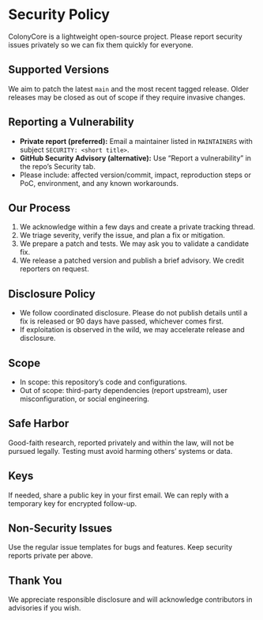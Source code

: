# Security Policy

ColonyCore is a lightweight open-source project. Please report security issues privately so we can fix them quickly for everyone.

## Supported Versions
We aim to patch the latest `main` and the most recent tagged release. Older releases may be closed as out of scope if they require invasive changes.

## Reporting a Vulnerability
- **Private report (preferred):** Email a maintainer listed in `MAINTAINERS` with subject `SECURITY: <short title>`.
- **GitHub Security Advisory (alternative):** Use “Report a vulnerability” in the repo’s Security tab.
- Please include: affected version/commit, impact, reproduction steps or PoC, environment, and any known workarounds.

## Our Process
1. We acknowledge within a few days and create a private tracking thread.
2. We triage severity, verify the issue, and plan a fix or mitigation.
3. We prepare a patch and tests. We may ask you to validate a candidate fix.
4. We release a patched version and publish a brief advisory. We credit reporters on request.

## Disclosure Policy
- We follow coordinated disclosure. Please do not publish details until a fix is released or 90 days have passed, whichever comes first.
- If exploitation is observed in the wild, we may accelerate release and disclosure.

## Scope
- In scope: this repository’s code and configurations.
- Out of scope: third-party dependencies (report upstream), user misconfiguration, or social engineering.

## Safe Harbor
Good-faith research, reported privately and within the law, will not be pursued legally. Testing must avoid harming others’ systems or data.

## Keys
If needed, share a public key in your first email. We can reply with a temporary key for encrypted follow-up.

## Non-Security Issues
Use the regular issue templates for bugs and features. Keep security reports private per above.

## Thank You
We appreciate responsible disclosure and will acknowledge contributors in advisories if you wish.
